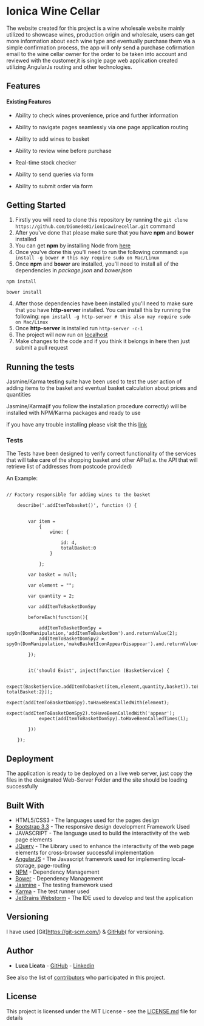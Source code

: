 # Ionica Wine Cellar

The website created for this project is a wine wholesale website mainly utilized to showcase wines, production origin and wholesale, 
users can get more information about each wine type and eventually purchase them via a
simple confirmation process, the app will only send a purchase cofirmation email to the wine cellar owner for the order to be 
taken into account and reviewed with the customer,it is single page web application created utilizing AngularJs
routing and other technologies.

## Features

#### Existing Features

- Ability to check wines provenience, price and further information

- Ability to navigate pages seamlessly via one page application routing

- Ability to add wines to basket

- Ability to review wine before purchase

- Real-time stock checker

- Ability to send queries via form

- Ability to submit order via form



## Getting Started

1. Firstly you will need to clone this repository by running the ```git clone https://github.com/Diomede81/ionicawinecellar.git``` command
2. After you've done that please make sure that you have **npm** and **bower** installed
  1. You can get **npm** by installing Node from [here](https://nodejs.org/en/)
  2. Once you've done this you'll need to run the following command:
     `npm install -g bower # this may require sudo on Mac/Linux`
3. Once **npm** and **bower** are installed, you'll need to install all of the dependencies in *package.json* and *bower.json*
  ```
  npm install
 
  bower install
  ```
4. After those dependencies have been installed you'll need to make sure that you have **http-server** installed. You can install this by running the following: ```npm install -g http-server # this also may require sudo on Mac/Linux```
5. Once **http-server** is installed run ```http-server -c-1```
6. The project will now run on [localhost](http://127.0.0.1:8080)
7. Make changes to the code and if you think it belongs in here then just submit a pull request


## Running the tests

Jasmine/Karma testing suite have been used to test the user action of adding items to the basket and eventual basket calculation about 
prices and quantities

Jasmine/Karma(if you follow the installation procedure correctly) will be installed with NPM/Karma packages and ready to use

if you have any trouble installing please visit the this [link](https://karma-runner.github.io/1.0/intro/installation.html)

### Tests

The Tests have been designed to verify correct functionality of the services that will take care of the shopping basket
and other APIs(I.e. the API that will retrieve list of addresses from postcode provided)

An Example:

```

// Factory responsible for adding wines to the basket

    describe('.addItemTobasket()', function () {


        var item =
            {
                wine: {

                    id: 4,
                    totalBasket:0
                }

            };

        var basket = null;

        var element = "";

        var quantity = 2;

        var addItemToBasketDomSpy

        beforeEach(function(){

            addItemToBasketDomSpy = spyOn(DomManipulation,'addItemToBasketDom').and.returnValue(2);
            addItemToBasketDomSpy2 = spyOn(DomManipulation,'makeBasketIconAppearDisappear').and.returnValue(2);

        });


        it('should Exist', inject(function (BasketService) {

            expect(BasketService.addItemTobasket(item,element,quantity,basket)).toEqual([{id:4, totalBasket:2}]);
            expect(addItemToBasketDomSpy).toHaveBeenCalledWith(element);
            expect(addItemToBasketDomSpy2).toHaveBeenCalledWith('appear');
            expect(addItemToBasketDomSpy).toHaveBeenCalledTimes(1);

        }))

    });

```


## Deployment

The application is ready to be deployed on a live web server, just copy the files in the designated Web-Server Folder and the site should be loading successfully

## Built With


* HTML5/CSS3 - The languages used for the pages design
* [Bootstrap 3.3](https://getbootstrap.com/docs/3.3/) - The responsive design development Framework Used
* JAVASCRIPT - The language used to build the interactivity of the web page elements
* [JQuery](https://jquery.com/) - The Library used to enhance the interactivity of the web page elements for cross-browser successful implementation
* [AngularJS](https://angularjs.org/) - The Javascript framework used for implementing local-storage, page-routing
* [NPM](https://www.npmjs.com/) - Dependency Management
* [Bower](https://bower.io/) - Dependency Management
* [Jasmine](https://jasmine.github.io/) - The testing framework used
* [Karma](https://karma-runner.github.io/1.0/index.html) - The test runner used
* [JetBrains Webstorm](https://www.jetbrains.com/webstorm/) - The IDE used to develop and test the application

## Versioning

I have used [Git]https://git-scm.com/) & [GitHub](https://github.com/)( for versioning.

## Author

* **Luca Licata** - [GitHub](https://github.com/Diomede81) - [Linkedin](www.linkedin.com/in/luca-licata-26637641
)

See also the list of [contributors](https://github.com/your/project/contributors) who participated in this project.

## License

This project is licensed under the MIT License - see the [LICENSE.md](LICENSE.md) file for details

